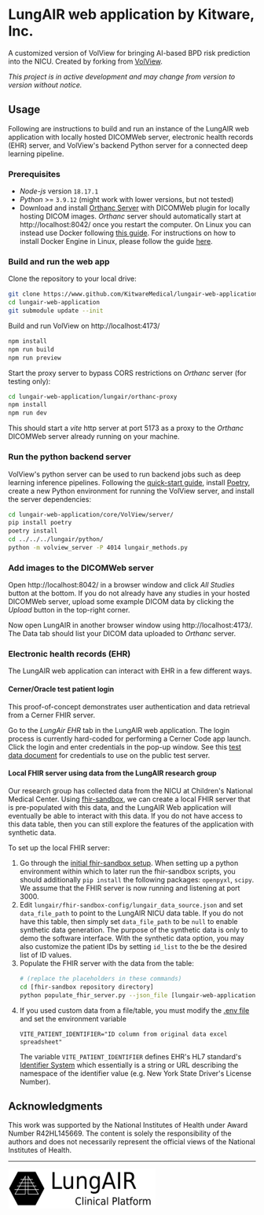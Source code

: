 # LungAIR web application by Kitware, Inc.

A customized version of VolView for bringing AI-based BPD risk prediction into the NICU.
Created by forking from [VolView](https://github.com/kitware/volview).

_This project is in active development and may change from version to version without notice._

## Usage

Following are instructions to build and run an instance of the LungAIR web application with
locally hosted DICOMWeb server, electronic health records (EHR) server, and VolView's
backend Python server for a connected deep learning pipeline.

### Prerequisites
- _Node-js_ version `18.17.1`
- _Python_ >= `3.9.12` (might work with lower versions, but not tested)
- Download and install [Orthanc Server](https://www.orthanc-server.com/download.php)
  with DICOMWeb plugin for locally hosting DICOM images.
  _Orthanc_ server should automatically start at http://localhost:8042/ once you restart the
  computer. On Linux you can instead use Docker following [this guide](/lungair/orthanc-docker-quickstart.md).
  For instructions on how to install Docker Engine in Linux, please follow the guide [here](https://docs.docker.com/engine/install/ubuntu/).

### Build and run the web app

Clone the repository to your local drive:

```bash
git clone https://www.github.com/KitwareMedical/lungair-web-application
cd lungair-web-application
git submodule update --init
```

Build and run VolView on http://localhost:4173/

```bash
npm install
npm run build
npm run preview
```

Start the proxy server to bypass CORS restrictions on _Orthanc_ server (for testing only):

```bash
cd lungair-web-application/lungair/orthanc-proxy
npm install
npm run dev
```
This should start a _vite_ http server at port 5173 as a proxy to the _Orthanc_ DICOMWeb
server already running on your machine.

### Run the python backend server

VolView's python server can be used to run backend jobs such as deep learning inference pipelines.
Following the [quick-start guide](../documentation/content/doc/server-dev.md#starting-the-server),
install [Poetry](https://python-poetry.org/), create a new Python environment for
running the VolView server, and install the server dependencies:
```bash
cd lungair-web-application/core/VolView/server/
pip install poetry
poetry install
cd ../../../lungair/python/
python -m volview_server -P 4014 lungair_methods.py
```

### Add images to the DICOMWeb server

Open http://localhost:8042/ in a browser window and click _All Studies_ button at the bottom.
If you do not already have any studies in your hosted DICOMWeb server, upload some example
DICOM data by clicking the _Upload_ button in the top-right corner.

Now open LungAIR in another browser window using http://localhost:4173/.
The Data tab should list your DICOM data uploaded to _Orthanc_ server.

### Electronic health records (EHR)

The LungAIR web application can interact with EHR in a few different ways.

#### Cerner/Oracle test patient login

This proof-of-concept demonstrates user authentication and data retrieval from a Cerner FHIR server.

Go to the _LungAir EHR_ tab in the LungAIR web application. The login process is currently hard-coded for
performing a Cerner Code app launch. Click the login and enter credentials in the
pop-up window. See this [test data document](https://docs.google.com/document/d/10RnVyF1etl_17pyCyK96tyhUWRbrTyEcqpwzW-Z-Ybs/edit)
for credentials to use on the public test server.

#### Local FHIR server using data from the LungAIR research group

Our research group has collected data from the NICU at Children's National Medical Center.
Using [fhir-sandbox](https://github.com/KitwareMedical/fhir-sandbox), we can create a local FHIR server
that is pre-populated with this data, and the LungAIR Web application will eventually be able to interact with this data.
If you do not have access to this data table, then you can still explore the features of the application
with synthetic data.

To set up the local FHIR server:

1. Go through the [initial fhir-sandbox setup](https://github.com/KitwareMedical/fhir-sandbox#initial-setup).
   When setting up a python environment within which to later run the fhir-sandbox scripts, you should additionally
   `pip install` the following packages: `openpyxl`, `scipy`.
   We assume that the FHIR server is now running and listening at port 3000.
2. Edit `lungair/fhir-sandbox-config/lungair_data_source.json` and set `data_file_path` to point to the LungAIR NICU data table.
   If you do not have this table, then simply set `data_file_path` to be `null` to enable synthetic data generation.
   The purpose of the synthetic data is only to demo the software interface. With the synthetic data option, you may also
   customize the patient IDs by setting `id_list` to the be the desired list of ID values.
3. Populate the FHIR server with the data from the table:
   ```bash
   # (replace the placeholders in these commands)
   cd [fhir-sandbox repository directory]
   python populate_fhir_server.py --json_file [lungair-web-application directory]/lungair/fhir-sandbox-config/lungair_data_source.json --fhir_server http://localhost:3000/hapi-fhir-jpaserver/fhir/
   ```
4. If you used custom data from a file/table, you must modify the [.env file](https://github.com/KitwareMedical/lungair-web-application/blob/main/.env) and set the
   environment variable
   ```
   VITE_PATIENT_IDENTIFIER="ID column from original data excel spreadsheet"
   ```
   The variable `VITE_PATIENT_IDENTIFIER` defines EHR's HL7 standard's [Identifier System](https://hl7.org/fhir/R4/datatypes-definitions.html#Identifier.system)
   which essentially is a string or URL describing the namespace of the identifier value (e.g. New York State Driver's License Number).

## Acknowledgments

This work was supported by the National Institutes of Health under Award Number R42HL145669.
The content is solely the responsibility of the authors and does not necessarily represent
the official views of the National Institutes of Health.

---

<img src="lungair/resources/logo.png" width=300 />

